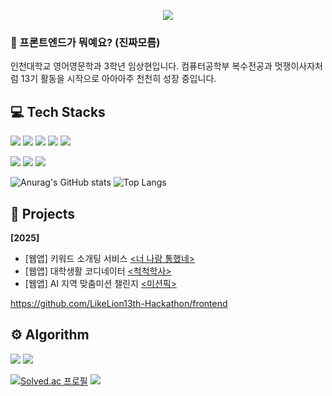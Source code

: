 <!-- 헤더 -->
<p align="center">
  <img src="https://capsule-render.vercel.app/api?type=waving&color=auto&height=200&section=header&text=Sanghyun's+GitHub&fontSize=40&fontAlignY=40" />
</p>

<!-- 소개글 -->
<h3>🤔 프론트엔드가 뭐예요? (진짜모름)</h3>
<p>인천대학교 영어영문학과 3학년 임상현입니다. 컴퓨터공학부 복수전공과 멋쟁이사자처럼 13기 활동을 시작으로 아아아주 천천히 성장 중입니다.
<br />

## 💻 Tech Stacks
<p>
  <img src="https://img.shields.io/badge/HTML5-E34F26?style=flat-square&logo=html5&logoColor=white"/>
  <img src="https://img.shields.io/badge/CSS-663399?style=flat-square&logo=css&logoColor=white"/>
  <img src="https://img.shields.io/badge/JavaScript-F7DF1E?style=flat-square&logo=javascript&logoColor=white"/>
  <img src="https://img.shields.io/badge/React-61DAFB?style=flat-square&logo=react&logoColor=white"/>
  <img src="https://img.shields.io/badge/Node.js-5FA04E?style=flat-square&logo=node.js&logoColor=white"/>
</p>
<p>
  <img src="https://img.shields.io/badge/Git-F05032?style=flat-square&logo=git&logoColor=white"/>
  <img src="https://img.shields.io/badge/GitHub-181717?style=flat-square&logo=github&logoColor=white"/>
  <img src="https://img.shields.io/badge/Notion-000000?style=flat-square&logo=notion&logoColor=white"/>
</p>

<!-- 깃허브 스탯 -->
![Anurag's GitHub stats](https://github-readme-stats.vercel.app/api?username=sh2624&show_icons=true&theme=transparent)
![Top Langs](https://github-readme-stats.vercel.app/api/top-langs/?username=sh2624&layout=compact&theme=transparent)

## 📂 Projects
<b>[2025]</b>
* [웹앱] 키워드 소개팅 서비스 <a href="https://github.com/LikeLion-INU/Festival_13th_Frontend"><너 나랑 통했네></a>
* [웹앱] 대학생활 코디네이터 <a href="https://github.com/LikeLion13th-mini-Hackathon/frontend"><척척학사></a>
* [웹앱] AI 지역 맞춤미션 챌린지 <a href="https://github.com/LikeLion13th-Hackathon/frontend"><미션픽></a>

https://github.com/LikeLion13th-Hackathon/frontend

## ⚙️ Algorithm
<p>
  <img src="https://img.shields.io/badge/C/C++-00599C?style=flat-square&logo=cplusplus&logoColor=white"/>
  <img src="https://img.shields.io/badge/Python-3776AB?style=flat-square&logo=python&logoColor=white"/>
</p>

<!-- 백준 프로필 -->
[![Solved.ac 프로필](http://mazassumnida.wtf/api/v2/generate_badge?boj=sh2624)](https://solved.ac/sh2624)
<img src="http://mazandi.herokuapp.com/api?handle=sh2624&theme=warm"/>

